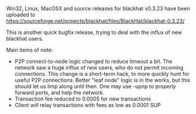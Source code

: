 Win32, Linux, MacOSX and source releases for blackhat v0.3.23 have been uploaded to
https://sourceforge.net/projects/blackhat/files/BlackHat/blackhat-0.3.23/

This is another quick bugfix release, trying to deal with the influx of new blackhat users.

Main items of note:

* P2P connect-to-node logic changed to reduce timeout a bit.  The network saw a huge influx of new users, who do not permit incoming connections.  This change is a short-term hack, to more quickly hunt for useful P2P connections.  Better "leaf node" logic is in the works, but this should let us limp along until then.  One may use -upnp to properly forward ports, and help the network.
* Transaction fee reduced to 0.0005 for new transactions
* Client will relay transactions with fees as low as 0.0001 SUP
